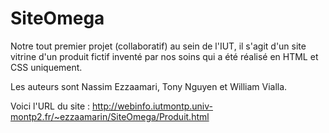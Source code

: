# SiteOmega

Notre tout premier projet (collaboratif) au sein de l'IUT, il s'agit d'un site vitrine d'un produit fictif inventé par nos soins qui a été réalisé en HTML et CSS uniquement.

Les auteurs sont Nassim Ezzaamari, Tony Nguyen et William Vialla.

Voici l'URL du site : http://webinfo.iutmontp.univ-montp2.fr/~ezzaamarin/SiteOmega/Produit.html
